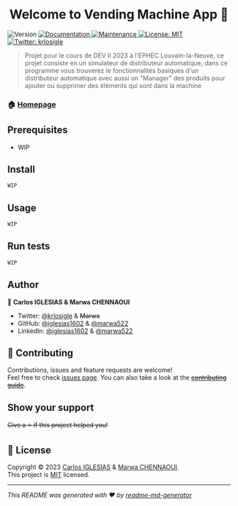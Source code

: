 <h1 align="center">Welcome to Vending Machine App 👋</h1>
<p>
  <img alt="Version" src="https://img.shields.io/badge/version-0.5.0-blue.svg?cacheSeconds=2592000" />

  <a href="https://github.com/kefranabg/readme-md-generator#readme" target="_blank">
    <img alt="Documentation" src="https://img.shields.io/badge/documentation-WIP-brightgreen.svg" />
  </a>
  <a href="https://github.com/kefranabg/readme-md-generator/graphs/commit-activity" target="_blank">
    <img alt="Maintenance" src="https://img.shields.io/badge/Maintained%3F-yes-green.svg" />
  </a>
  <a href="https://github.com/kefranabg/readme-md-generator/blob/master/LICENSE" target="_blank">
    <img alt="License: MIT" src="https://img.shields.io/github/license/iglesias1602/Vending Machine App" />
  </a>
  <a href="https://twitter.com/krlosigle" target="_blank">
    <img alt="Twitter: krlosigle" src="https://img.shields.io/twitter/follow/krlosigle.svg?style=social" />
  </a>
</p>

> Projet pour le cours de DEV II 2023 à l'EPHEC Louvain-la-Neuve, ce projet consiste en un simulateur de distributeur automatique, dans ce programme vous trouverez le fonctionnalités basiques d'un distributeur automatique avec aussi un &#34;Manager&#34; des produits pour ajouter ou supprimer des éléments qui sont dans la machine

### 🏠 [Homepage](https://github.com/iglesias1602/DEV-II-SESS/tree/Product-Management-Window)

## Prerequisites

- WIP

## Install

```sh
WIP
```

## Usage

```sh
WIP
```

## Run tests

```sh
WIP
```

## Author

👤 **Carlos IGLESIAS & Marwa CHENNAOUI**

- Twitter: [@krlosigle](https://twitter.com/krlosigle) & ~~Marwa~~
- GitHub: [@iglesias1602](https://github.com/iglesias1602) & [@marwa522](https://github.com/marwa522)
- LinkedIn: [@iglesias1602](https://linkedin.com/in/iglesias1602) & [@marwa522](https://www.linkedin.com/in/chennaoui-marwa-0b8b641ab/)

## 🤝 Contributing

Contributions, issues and feature requests are welcome!<br />Feel free to check [issues page](https://github.com/iglesias1602/DEV-II-SESS/issues). You can also take a look at the ~~[contributing guide](https://github.com/iglesias1602/DEV-II-SESS/tree/Product-Management-Window)~~.

## Show your support

~~Give a ⭐️ if this project helped you!~~

## 📝 License

Copyright © 2023 [Carlos IGLESIAS](https://github.com/iglesias1602) & [Marwa CHENNAOUI](https://github.com/marwa522).<br />
This project is [MIT](https://github.com/kefranabg/readme-md-generator/blob/master/LICENSE) licensed.

---

_This README was generated with ❤️ by [readme-md-generator](https://github.com/kefranabg/readme-md-generator)_
